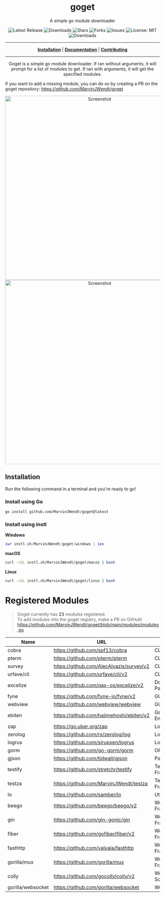<h1 align="center">goget</h1>
<p align="center">A simple go module downloader</p>

<p align="center">

<a style="text-decoration: none" href="https://github.com/MarvinJWendt/goget/releases">
<img src="https://img.shields.io/github/v/release/MarvinJWendt/goget?style=flat-square" alt="Latest Release">
</a>

<a style="text-decoration: none" href="https://github.com/MarvinJWendt/goget/releases">
<img src="https://img.shields.io/github/downloads/MarvinJWendt/goget/total.svg?style=flat-square" alt="Downloads">
</a>

<a style="text-decoration: none" href="https://github.com/MarvinJWendt/goget/stargazers">
<img src="https://img.shields.io/github/stars/MarvinJWendt/goget.svg?style=flat-square" alt="Stars">
</a>

<a style="text-decoration: none" href="https://github.com/MarvinJWendt/goget/fork">
<img src="https://img.shields.io/github/forks/MarvinJWendt/goget.svg?style=flat-square" alt="Forks">
</a>

<a style="text-decoration: none" href="https://github.com/MarvinJWendt/goget/issues">
<img src="https://img.shields.io/github/issues/MarvinJWendt/goget.svg?style=flat-square" alt="Issues">
</a>

<a style="text-decoration: none" href="https://opensource.org/licenses/MIT">
<img src="https://img.shields.io/badge/License-MIT-yellow.svg?style=flat-square" alt="License: MIT">
</a>

<br/>

<a style="text-decoration: none" href="https://github.com/MarvinJWendt/goget/releases">
<img src="https://img.shields.io/badge/platform-windows%20%7C%20macos%20%7C%20linux-informational?style=for-the-badge" alt="Downloads">
</a>

<br/>

</p>

----

<p align="center">
<strong><a href="https://MarvinJWendt.github.io/goget/#/installation">Installation</a></strong>
|
<strong><a href="https://MarvinJWendt.github.io/goget/#/docs">Documentation</a></strong>
|
<strong><a href="https://MarvinJWendt.github.io/goget/#/CONTRIBUTING">Contributing</a></strong>
</p>

----
<p align="center">
Goget is a simple go module downloader. If ran without arguments, it will prompt for a list of modules to get. If ran with arguments, it will get the specified modules.

If you want to add a missing module, you can do so by creating a PR on the goget repository: https://github.com/MarvinJWendt/goget
</p>

<p align="center">
    <img src="https://user-images.githubusercontent.com/31022056/158558899-8c6be62d-6410-4c9c-98e3-28f6f932cfc1.png" alt="Screenshot" width="600"/>
    <img src="https://user-images.githubusercontent.com/31022056/158559270-0e4ac976-e130-40f2-b45f-cba79d4468ee.png" alt="Screenshot" width="600"/>
</p>

## Installation

Run the following command in a terminal and you're ready to go!


### Install using Go

```bash
go install github.com/MarvinJWendt/goget@latest
```

### Install using instl

**Windows**
```powershell
iwr instl.sh/MarvinJWendt/goget/windows | iex
```

**macOS**
```bash
curl -sSL instl.sh/MarvinJWendt/goget/macos | bash
```

**Linux**
```bash
curl -sSL instl.sh/MarvinJWendt/goget/linux | bash
```

# Registered Modules

> Goget currently has **23** modules registered.  
> To add modules into the goget registry, make a PR on GitHub!  
> https://github.com/MarvinJWendt/goget/blob/main/modules/modules.go  

|Name|URL|Tags|
|---|---|---|
|cobra|https://github.com/spf13/cobra|CLI|
|pterm|https://github.com/pterm/pterm|CLI|
|survey|https://github.com/AlecAivazis/survey/v2|CLI|
|urfave/cli|https://github.com/urfave/cli/v2|CLI|
|excelize|https://github.com/qax-os/excelize/v2|Document Parser|
|fyne|https://github.com/fyne-io/fyne/v2|GUI|
|webview|https://github.com/webview/webview|GUI|
|ebiten|https://github.com/hajimehoshi/ebiten/v2|Game Engine|
|zap|https://go.uber.org/zap|Logging|
|zerolog|https://github.com/rs/zerolog/log|Logging|
|logrus|https://github.com/sirupsen/logrus|Logging|
|gorm|https://github.com/go-gorm/gorm|ORM|
|gjson|https://github.com/tidwall/gjson|Parser|
|testify|https://github.com/stretchr/testify|Test Framework|
|testza|https://github.com/MarvinJWendt/testza|Test Framework|
|lo|https://github.com/samber/lo|Utils|
|beego|https://github.com/beego/beego/v2|Web Framework|
|gin|https://github.com/gin-gonic/gin|Web Framework|
|fiber|https://github.com/gofiber/fiber/v2|Web Framework|
|fasthttp|https://github.com/valyala/fasthttp|Web Framework|
|gorilla/mux|https://github.com/gorilla/mux|Web Framework|
|colly|https://github.com/gocolly/colly/v2|Web Scraper|
|gorilla/websocket|https://github.com/gorilla/websocket|Websocket|
